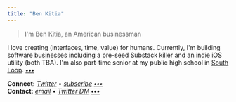 ```yaml
---
title: "Ben Kitia"
---
```


> I'm Ben Kitia, an American businessman

I love creating (interfaces, time, value) for humans. Currently, I'm building software businesses including a pre-seed Substack killer and an indie iOS utility (both TBA). I'm also part-time senior at my public high school in [South Loop](https://www.flickr.com/search/?sort=interestingness-desc&safe_search=1&text=southloop&view_all=1). **_[•••](/about)_**

**Connect:** _[Twitter](https://twitter.com/benkitia)_ • _[subscribe](/subscribe)_ **_[•••](/connect)_**  
**Contact:** _[email](https://www.kitia.net/email)_ • _[Twitter DM](https://twitter.com/messages/compose?recipient_id=1188270454303277056)_ **_[•••](/contact)_**
